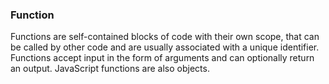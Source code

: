 ### Function

Functions are self-contained blocks of code with their own scope, that can be called by other code and are usually associated with a unique identifier.
Functions accept input in the form of arguments and can optionally return an output. 
JavaScript functions are also objects.
